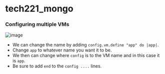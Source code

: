 # tech221_mongo

### Configuring multiple VMs

![image](https://user-images.githubusercontent.com/129314018/233058390-c20d1c24-bfd4-4dba-b464-cd479fe4556d.png)

* We can change the name by adding `config.vm.define "app" do |app|`. 
* Change `app` to whatever name you want it to be.
* We then can change where `config` is to the VM name and in this case it is `app`.
* Be sure to add `end` to the `config ....` lines.

